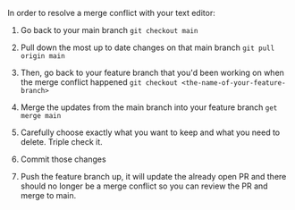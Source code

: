 In order to resolve a merge conflict with your text editor:

1) Go back to your main branch `git checkout main`
2) Pull down the most up to date changes on that main branch `git pull origin main`
3) Then, go back to your feature branch that you'd been working on when the merge conflict happened `git checkout <the-name-of-your-feature-branch>`
4) Merge the updates from the main branch into your feature branch `get merge main`

5) Carefully choose exactly what you want to keep and what you need to delete.  Triple check it.
6) Commit those changes
7) Push the feature branch up, it will update the already open PR and there should no longer be a merge conflict so you can review the PR and merge to main.
